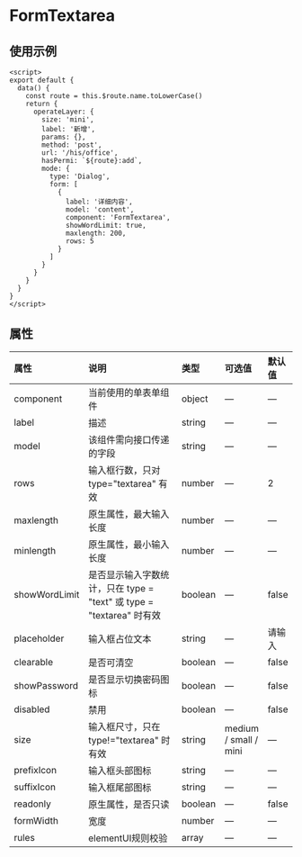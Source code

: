 # FormTextarea

## 使用示例

```vue
<script>
export default {
  data() {
    const route = this.$route.name.toLowerCase()
    return {
      operateLayer: {
        size: 'mini',
        label: '新增',
        params: {},
        method: 'post',
        url: '/his/office',
        hasPermi: `${route}:add`,
        mode: {
          type: 'Dialog',
          form: [
            {
              label: '详细内容',
              model: 'content',
              component: 'FormTextarea',
              showWordLimit: true,
              maxlength: 200,
              rows: 5
            }
          ]
        }
      }
    }
  }
}
</script>
```

## 属性

| 属性          | 说明                                                                 | 类型    | 可选值                | 默认值 |
| :------------ | :------------------------------------------------------------------- | :------ | :-------------------- | :----- |
| component     | 当前使用的单表单组件                                                 | object  | —                     | —      |
| label         | 描述                                                                 | string  | —                     | —      |
| model         | 该组件需向接口传递的字段                                             | string  | —                     | —      |
| rows          | 输入框行数，只对 type="textarea" 有效                                | number  | —                     | 2      |
| maxlength     | 原生属性，最大输入长度                                               | number  | —                     | —      |
| minlength     | 原生属性，最小输入长度                                               | number  | —                     | —      |
| showWordLimit | 是否显示输入字数统计，只在 type = "text" 或 type = "textarea" 时有效 | boolean | —                     | false  |
| placeholder   | 输入框占位文本                                                       | string  | —                     | 请输入 |
| clearable     | 是否可清空                                                           | boolean | —                     | false  |
| showPassword  | 是否显示切换密码图标                                                 | boolean | —                     | false  |
| disabled      | 禁用                                                                 | boolean | —                     | false  |
| size          | 输入框尺寸，只在 type!="textarea" 时有效                             | string  | medium / small / mini | —      |
| prefixIcon    | 输入框头部图标                                                       | string  | —                     | —      |
| suffixIcon    | 输入框尾部图标                                                       | string  | —                     | —      |
| readonly      | 原生属性，是否只读                                                   | boolean | —                     | false  |
| formWidth     | 宽度                                                                 | number  | —                     | —      |
| rules         | elementUI规则校验                                                    | array   | —                     | —      |

<style>
table th:nth-of-type(1) {
    width: 20%;
}
table th:nth-of-type(2) {
    width: 40%;
}
</style>
